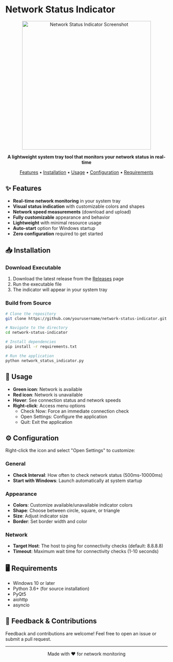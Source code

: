 # Network Status Indicator

<p align="center">
  <img src="screenshot.png" alt="Network Status Indicator Screenshot" width="400">
</p>

<p align="center">
  <b>A lightweight system tray tool that monitors your network status in real-time</b>
</p>

<p align="center">
  <a href="#features">Features</a> •
  <a href="#installation">Installation</a> •
  <a href="#usage">Usage</a> •
  <a href="#configuration">Configuration</a> •
  <a href="#requirements">Requirements</a>
</p>

## ✨ Features

- **Real-time network monitoring** in your system tray
- **Visual status indication** with customizable colors and shapes
- **Network speed measurements** (download and upload)
- **Fully customizable** appearance and behavior
- **Lightweight** with minimal resource usage
- **Auto-start** option for Windows startup
- **Zero configuration** required to get started

## 📥 Installation

### Download Executable

1. Download the latest release from the [Releases](https://github.com/yourusername/network-status-indicator/releases) page
2. Run the executable file
3. The indicator will appear in your system tray

### Build from Source

```bash
# Clone the repository
git clone https://github.com/yourusername/network-status-indicator.git

# Navigate to the directory
cd network-status-indicator

# Install dependencies
pip install -r requirements.txt

# Run the application
python network_status_indicator.py
```

## 🚀 Usage

- **Green icon**: Network is available
- **Red icon**: Network is unavailable
- **Hover**: See connection status and network speeds
- **Right-click**: Access menu options
  - Check Now: Force an immediate connection check
  - Open Settings: Configure the application
  - Quit: Exit the application

## ⚙️ Configuration

Right-click the icon and select "Open Settings" to customize:

### General
- **Check Interval**: How often to check network status (500ms-10000ms)
- **Start with Windows**: Launch automatically at system startup

### Appearance
- **Colors**: Customize available/unavailable indicator colors
- **Shape**: Choose between circle, square, or triangle
- **Size**: Adjust indicator size
- **Border**: Set border width and color

### Network
- **Target Host**: The host to ping for connectivity checks (default: 8.8.8.8)
- **Timeout**: Maximum wait time for connectivity checks (1-10 seconds)

## 🖥️ Requirements

- Windows 10 or later
- Python 3.6+ (for source installation)
- PyQt5
- aiohttp
- asyncio

## 💬 Feedback & Contributions

Feedback and contributions are welcome! Feel free to open an issue or submit a pull request.

---

<p align="center">
  Made with ❤️ for network monitoring
</p> 